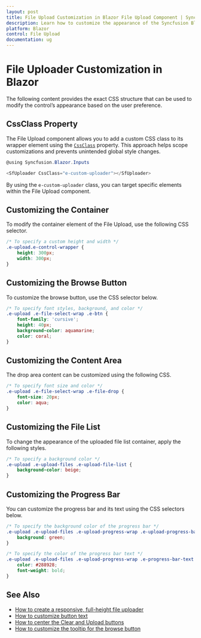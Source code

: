 ```yaml
---
layout: post
title: File Upload Customization in Blazor File Upload Component | Syncfusion
description: Learn how to customize the appearance of the Syncfusion Blazor File Upload component using CSS, including its container, buttons, content area, file list, and progress bar.
platform: Blazor
control: File Upload
documentation: ug
---
```


# File Uploader Customization in Blazor

The following content provides the exact CSS structure that can be used to modify the control’s appearance based on the user preference.

## CssClass Property

The File Upload component allows you to add a custom CSS class to its wrapper element using the [`CssClass`](https://help.syncfusion.com/cr/blazor/Syncfusion.Blazor.Inputs.SfUploader.html#Syncfusion_Blazor_Inputs_SfUploader_CssClass) property. This approach helps scope customizations and prevents unintended global style changes.

```csharp
@using Syncfusion.Blazor.Inputs

<SfUploader CssClass="e-custom-uploader"></SfUploader>
```

By using the `e-custom-uploader` class, you can target specific elements within the File Upload component.

## Customizing the Container

To modify the container element of the File Upload, use the following CSS selector.

```css
/* To specify a custom height and width */
.e-upload.e-control-wrapper {
    height: 300px;
    width: 300px;
}
```

## Customizing the Browse Button

To customize the browse button, use the CSS selector below.

```css
/* To specify font styles, background, and color */
.e-upload .e-file-select-wrap .e-btn {
    font-family: 'cursive';
    height: 40px;
    background-color: aquamarine;
    color: coral;
}
```

## Customizing the Content Area

The drop area content can be customized using the following CSS.

```css
/* To specify font size and color */
.e-upload .e-file-select-wrap .e-file-drop {
    font-size: 20px;
    color: aqua;
}
```

## Customizing the File List

To change the appearance of the uploaded file list container, apply the following styles.

```css
/* To specify a background color */
.e-upload .e-upload-files .e-upload-file-list {
    background-color: beige;
}
```

## Customizing the Progress Bar

You can customize the progress bar and its text using the CSS selectors below.

```css
/* To specify the background color of the progress bar */
.e-upload .e-upload-files .e-upload-progress-wrap .e-upload-progress-bar {
    background: green;
}

/* To specify the color of the progress bar text */
.e-upload .e-upload-files .e-upload-progress-wrap .e-progress-bar-text {
    color: #288928;
    font-weight: bold;
}
```

## See Also

* [How to create a responsive, full-height file uploader](https://support.syncfusion.com/kb/article/21232/how-to-create-a-responsive-full-height-file-uploader-in-blazor)
* [How to customize button text](https://support.syncfusion.com/kb/article/17457/customizing-button-text-in-blazor-file-upload-component)
* [How to center the Clear and Upload buttons](https://support.syncfusion.com/kb/article/17534/how-to-center-the-clear-and-upload-buttons-in-blazor-file-upload)
* [How to customize the tooltip for the browse button](https://support.syncfusion.com/kb/article/16150/how-to-customize-tooltip-for-browse-button-in-blazor-file-upload)

